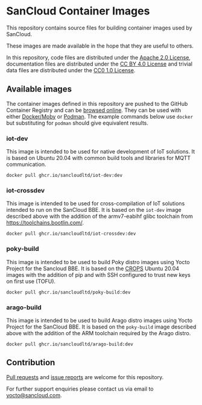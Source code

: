 <!--
Copyright (C) 2021 SanCloud Ltd
SPDX-License-Identifier: CC-BY-4.0
-->

# SanCloud Container Images

This repository contains source files
for building container images used by SanCloud.

These images are made available
in the hope that they are useful to others.

In this repository,
code files are distributed under the
[Apache 2.0 License](https://tldrlegal.com/license/apache-license-2.0-(apache-2.0)),
documentation files are distributed under the
[CC BY 4.0 License](https://tldrlegal.com/license/creative-commons-attribution-4.0-international-(cc-by-4))
and trivial data files are distributed under the
[CC0 1.0 License](https://tldrlegal.com/license/creative-commons-cc0-1.0-universal).

## Available images

The container images defined in this repository
are pushed to the GitHub Container Registry
and can be
[browsed online](https://github.com/orgs/SanCloudLtd/packages?ecosystem=container).
They can be used with either [Docker/Moby](https://mobyproject.org/)
or [Podman](https://podman.io/).
The example commands below use `docker`
but substituting for `podman` should give equivalent results.

### iot-dev

This image is intended to be used
for native development of IoT solutions.
It is based on Ubuntu 20.04
with common build tools
and libraries for MQTT communication.

```
docker pull ghcr.io/sancloudltd/iot-dev:dev
```

### iot-crossdev

This image is intended to be used
for cross-compilation of IoT solutions
intended to run on the SanCloud BBE.
It is based on the `iot-dev` image described above
with the addition of the armv7-eabihf glibc toolchain
from <https://toolchains.bootlin.com/>.

```
docker pull ghcr.io/sancloudltd/iot-crossdev:dev
```

### poky-build

This image is intended to be used
to build Poky distro images using Yocto Project
for the Sancloud BBE.
It is based on the [CROPS](https://github.com/crops/)
Ubuntu 20.04 images with the addition of pip
and with SSH configured to trust new keys on first use (TOFU).

```
docker pull ghcr.io/sancloudltd/poky-build:dev
```

### arago-build

This image is intended to be used
to build Arago distro images using Yocto Project
for the SanCloud BBE.
It is based on the `poky-build` image described above
with the addition of the ARM toolchain
required by the Arago distro.

```
docker pull ghcr.io/sancloudltd/arago-build:dev
```

## Contribution

[Pull requests](https://github.com/SanCloudLtd/containers/pulls)
and [issue reports](https://github.com/SanCloudLtd/containers/issues)
are welcome for this repository.

For further support enquiries
please contact us via email to <yocto@sancloud.com>.
